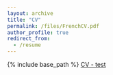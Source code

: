 ```yaml
---
layout: archive
title: "CV"
permalink: /files/FrenchCV.pdf
author_profile: true
redirect_from:
  - /resume
---
```


{% include base_path %}
[CV - test](/files/FrenchCV.pdf)
